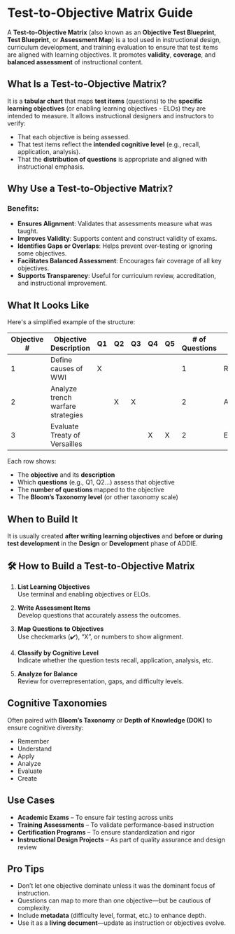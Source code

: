 # Test-to-Objective Matrix Guide

A **Test-to-Objective Matrix** (also known as an **Objective Test Blueprint**, **Test Blueprint**, or **Assessment Map**) is a tool used in instructional design, curriculum development, and training evaluation to ensure that test items are aligned with learning objectives. It promotes **validity**, **coverage**, and **balanced assessment** of instructional content.

## What Is a Test-to-Objective Matrix?

It is a **tabular chart** that maps **test items** (questions) to the **specific learning objectives** (or enabling learning objectives - ELOs) they are intended to measure. It allows instructional designers and instructors to verify:

- That each objective is being assessed.
- That test items reflect the **intended cognitive level** (e.g., recall, application, analysis).
- That the **distribution of questions** is appropriate and aligned with instructional emphasis.

## Why Use a Test-to-Objective Matrix?

### Benefits:

- **Ensures Alignment**: Validates that assessments measure what was taught.
- **Improves Validity**: Supports content and construct validity of exams.
- **Identifies Gaps or Overlaps**: Helps prevent over-testing or ignoring some objectives.
- **Facilitates Balanced Assessment**: Encourages fair coverage of all key objectives.
- **Supports Transparency**: Useful for curriculum review, accreditation, and instructional improvement.

## What It Looks Like

Here's a simplified example of the structure:

| Objective # | Objective Description             | Q1 | Q2 | Q3 | Q4 | Q5 | # of Questions | Bloom’s Level |
|-------------|------------------------------------|----|----|----|----|----|----------------|----------------|
| 1           | Define causes of WWI              | X  |    |    |    |    | 1              | Remember       |
| 2           | Analyze trench warfare strategies |    | X  | X  |    |    | 2              | Analyze        |
| 3           | Evaluate Treaty of Versailles     |    |    |    | X  | X  | 2              | Evaluate       |

Each row shows:

- The **objective** and its **description**
- Which **questions** (e.g., Q1, Q2…) assess that objective
- The **number of questions** mapped to the objective
- The **Bloom’s Taxonomy level** (or other taxonomy scale)

## When to Build It

It is usually created **after writing learning objectives** and **before or during test development** in the **Design** or **Development** phase of ADDIE.

## 🛠 How to Build a Test-to-Objective Matrix

1. **List Learning Objectives**  
   Use terminal and enabling objectives or ELOs.

2. **Write Assessment Items**  
   Develop questions that accurately assess the outcomes.

3. **Map Questions to Objectives**  
   Use checkmarks (✔️), “X”, or numbers to show alignment.

4. **Classify by Cognitive Level**  
   Indicate whether the question tests recall, application, analysis, etc.

5. **Analyze for Balance**  
   Review for overrepresentation, gaps, and difficulty levels.

## Cognitive Taxonomies

Often paired with **Bloom’s Taxonomy** or **Depth of Knowledge (DOK)** to ensure cognitive diversity:

- Remember
- Understand
- Apply
- Analyze
- Evaluate
- Create

## Use Cases

- **Academic Exams** – To ensure fair testing across units  
- **Training Assessments** – To validate performance-based instruction  
- **Certification Programs** – To ensure standardization and rigor  
- **Instructional Design Projects** – As part of quality assurance and design review  

## Pro Tips

- Don’t let one objective dominate unless it was the dominant focus of instruction.
- Questions can map to more than one objective—but be cautious of complexity.
- Include **metadata** (difficulty level, format, etc.) to enhance depth.
- Use it as a **living document**—update as instruction or objectives evolve.
